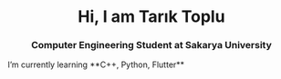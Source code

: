 <h1 align="center">Hi, I am Tarık Toplu</h1>
<h3 align="center">Computer Engineering Student at Sakarya University</h3>
I’m currently learning **C++, Python, Flutter**
